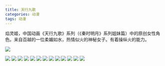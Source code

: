 ```yaml
---
title: 天行九歌
categories: 动漫
tags: 动漫
---
```

焰灵姬，中国动画《天行九歌》系列（《秦时明月》系列姐妹篇）中的原创女性角色。来自百越的一位柔媚如水，热情似火的神秘女子。有着操纵火的能力。

![](http://or49syh5a.bkt.clouddn.com/37d3d539b6003af30ec4f6a63c2ac65c1138b6fd.jpg)
<!--more-->

![](http://or49syh5a.bkt.clouddn.com/1c6e418ba61ea8d31e7c94d59e0a304e241f581e.jpg)
![](http://or49syh5a.bkt.clouddn.com/2027cc2442a7d933d29304a2a44bd11372f001b8.jpg)
![](http://or49syh5a.bkt.clouddn.com/20b081a7d933c895ca4578aad81373f0830200b8.jpg)
![](http://or49syh5a.bkt.clouddn.com/364c7f3eb13533fa62e873ffa1d3fd1f40345b1e.jpg)
![](http://or49syh5a.bkt.clouddn.com/6d331a33c895d143b14d04f27af082025baf07b8.jpg)
![](http://or49syh5a.bkt.clouddn.com/898a6bd3fd1f41347269e5af2c1f95cad0c85e1e.jpg)
![](http://or49syh5a.bkt.clouddn.com/93aa723533fa828b477d7d32f41f4134960a5a1e.jpg)
![](http://or49syh5a.bkt.clouddn.com/9ea1f0fa828ba61e4ab028fe4834970a314e591e.jpg)
![](http://or49syh5a.bkt.clouddn.com/ad1f651ea8d3fd1fa55742eb394e251f94ca5f1e.jpg)
![](http://or49syh5a.bkt.clouddn.com/d28b8234970a304ec27c402bd8c8a786c8175c1e.jpg)
![](http://or49syh5a.bkt.clouddn.com/e7011243ad4bd1136df657e353afa40f4afb05b8.jpg)
![](http://or49syh5a.bkt.clouddn.com/f6a70b95d143ad4bcc15a6118b025aafa50f06b8.jpg)
![](http://or49syh5a.bkt.clouddn.com/fed76e4bd11373f09d048f4ead0f4bfbfaed04b8.jpg)